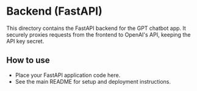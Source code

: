 # Backend (FastAPI)

This directory contains the FastAPI backend for the GPT chatbot app. It securely proxies requests from the frontend to OpenAI's API, keeping the API key secret.

## How to use
- Place your FastAPI application code here.
- See the main README for setup and deployment instructions.
